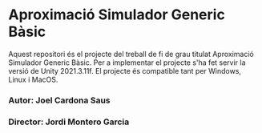# Aproximació Simulador Generic Bàsic

Aquest repositori és el projecte del treball de fi de grau titulat Aproximació Simulador Generic Bàsic. Per a implementar el projecte s'ha fet servir la versió de Unity 2021.3.11f. El projecte és compatible tant per Windows, Linux i MacOS. 

### Autor: Joel Cardona Saus
### Director: Jordi Montero Garcia
